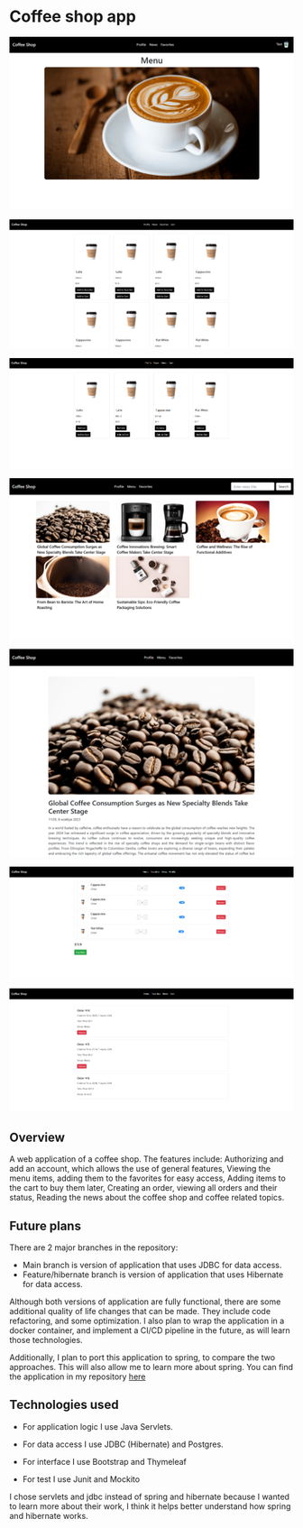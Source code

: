 # Coffee shop app

![Header home page image](./img/home-page.png)

![Header menu page image](./img/menu-page.png)

![Header favorites page image](./img/favorites-page.png)

![Header news page image](./img/news-page.png)

![Header piece of news page image](./img/piece-of-news-page.png)

![Header cart page image](./img/cart-page.png)

![Header orders page image](./img/orders-page.png)


## Overview

A web application of a coffee shop. The features include:
Authorizing and add an account, which allows the use of general features,
Viewing the menu items, adding them to the favorites for easy access,
Adding items to the cart to buy them later,
Creating an order, viewing all orders and their status,
Reading the news about the coffee shop and coffee related topics.

## Future plans

There are 2 major branches in the repository:
- Main branch is version of application that uses JDBC for data access.
- Feature/hibernate branch is version of application that uses Hibernate for data access.

Although both versions of application are fully functional,
there are some additional quality of life changes
that can be made. They include code refactoring, and some optimization.
I also plan to wrap the application in a docker container,
and implement a CI/CD pipeline in the future,
as will learn those technologies.

Additionally, I plan to port this application to spring,
to compare the two approaches.
This will also allow me to learn more about spring.
You can find the application in my repository [here](https://github.com/Shimady563/coffee-shop-app-spring)

## Technologies used

- For application logic I use Java Servlets.

- For data access I use JDBC (Hibernate) and Postgres.

- For interface I use Bootstrap and Thymeleaf

- For test I use Junit and Mockito

I chose servlets and jdbc instead of spring and hibernate
because I wanted to learn more about their work, I think
it helps better understand how spring and hibernate works.
